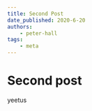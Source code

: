 ```yaml
---
title: Second Post
date_published: 2020-6-20
authors:
    - peter-hall
tags:
    - meta
---
```


# Second post
yeetus
